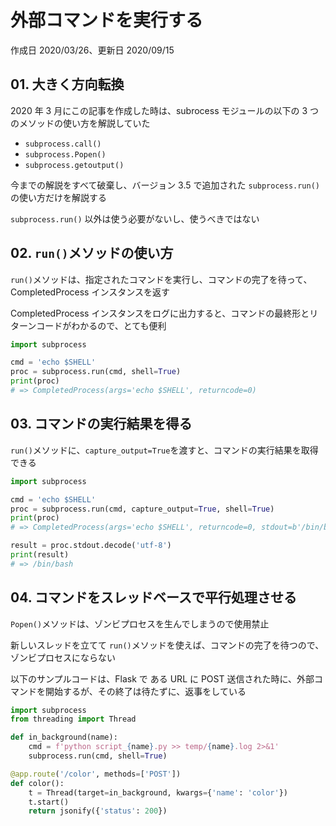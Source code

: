 # 外部コマンドを実行する

作成日 2020/03/26、更新日 2020/09/15

## 01. 大きく方向転換

2020 年 3 月にこの記事を作成した時は、subrocess モジュールの以下の 3 つのメソッドの使い方を解説していた

- `subprocess.call()`
- `subprocess.Popen()`
- `subprocess.getoutput()`

今までの解説をすべて破棄し、バージョン 3.5 で追加された `subprocess.run()` の使い方だけを解説する

`subprocess.run()` 以外は使う必要がないし、使うべきではない

## 02. `run()`メソッドの使い方

`run()`メソッドは、指定されたコマンドを実行し、コマンドの完了を待って、CompletedProcess インスタンスを返す

CompletedProcess インスタンスをログに出力すると、コマンドの最終形とリターンコードがわかるので、とても便利

```python
import subprocess

cmd = 'echo $SHELL'
proc = subprocess.run(cmd, shell=True)
print(proc)
# => CompletedProcess(args='echo $SHELL', returncode=0)
```

## 03. コマンドの実行結果を得る

`run()`メソッドに、`capture_output=True`を渡すと、コマンドの実行結果を取得できる

```python
import subprocess

cmd = 'echo $SHELL'
proc = subprocess.run(cmd, capture_output=True, shell=True)
print(proc)
# => CompletedProcess(args='echo $SHELL', returncode=0, stdout=b'/bin/bash', stderr=b'')

result = proc.stdout.decode('utf-8')
print(result)
# => /bin/bash
```

## 04. コマンドをスレッドベースで平行処理させる

`Popen()`メソッドは、ゾンビプロセスを生んでしまうので使用禁止

新しいスレッドを立てて `run()`メソッドを使えば、コマンドの完了を待つので、ゾンビプロセスにならない

以下のサンプルコードは、Flask で ある URL に POST 送信された時に、外部コマンドを開始するが、その終了は待たずに、返事をしている

```python
import subprocess
from threading import Thread

def in_background(name):
    cmd = f'python script_{name}.py >> temp/{name}.log 2>&1'
    subprocess.run(cmd, shell=True)

@app.route('/color', methods=['POST'])
def color():
    t = Thread(target=in_background, kwargs={'name': 'color'})
    t.start()
    return jsonify({'status': 200})
```
